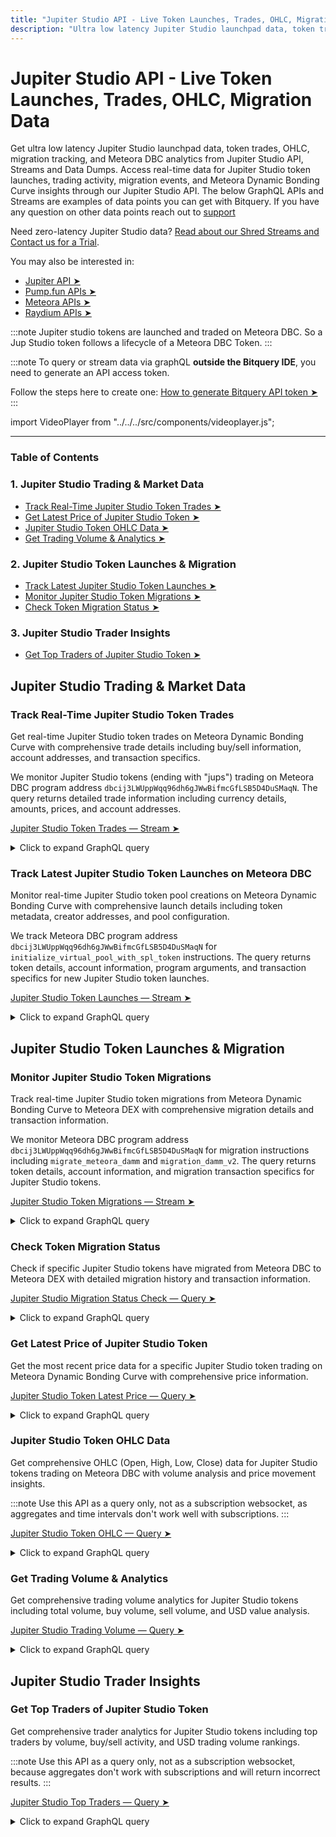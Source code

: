 ```yaml
---
title: "Jupiter Studio API - Live Token Launches, Trades, OHLC, Migration Data"
description: "Ultra low latency Jupiter Studio launchpad data, token trades, OHLC, migration tracking, and Meteora DBC analytics. Get real-time Jupiter Studio API data for token launches, trading, and migration insights."
---
```


# Jupiter Studio API - Live Token Launches, Trades, OHLC, Migration Data

Get ultra low latency Jupiter Studio launchpad data, token trades, OHLC, migration tracking, and Meteora DBC analytics from Jupiter Studio API, Streams and Data Dumps.
Access real-time data for Jupiter Studio token launches, trading activity, migration events, and Meteora Dynamic Bonding Curve insights through our Jupiter Studio API.
The below GraphQL APIs and Streams are examples of data points you can get with Bitquery.
If you have any question on other data points reach out to [support](https://t.me/Bloxy_info)

Need zero-latency Jupiter Studio data? [Read about our Shred Streams and Contact us for a Trial](https://docs.bitquery.io/docs/streams/real-time-solana-data/).

You may also be interested in:

- [Jupiter API ➤](https://docs.bitquery.io/docs/blockchain/Solana/solana-jupiter-api/)
- [Pump.fun APIs ➤](https://docs.bitquery.io/docs/blockchain/Solana/Pump-Fun-API/)
- [Meteora APIs ➤](https://docs.bitquery.io/docs/blockchain/Solana/meteora-api/)
- [Raydium APIs ➤](https://docs.bitquery.io/docs/blockchain/Solana/raydium-api/)

:::note
Jupiter studio tokens are launched and traded on Meteora DBC. So a Jup Studio token follows a lifecycle of a Meteora DBC Token.
:::

:::note
To query or stream data via graphQL **outside the Bitquery IDE**, you need to generate an API access token.

Follow the steps here to create one: [How to generate Bitquery API token ➤](https://docs.bitquery.io/docs/authorisation/how-to-generate/)
:::

import VideoPlayer from "../../../src/components/videoplayer.js";

<head>
<title>Jupiter Studio API - Live Token Launches, Trades, OHLC, Migration Data</title>
<meta
  name="title"
  content="Jupiter Studio API - Live Token Launches, Trades, OHLC, Migration Data"
/>
<meta
  name="description"
  content="Ultra low latency Jupiter Studio launchpad data, token trades, OHLC, migration tracking, and Meteora DBC analytics. Get real-time Jupiter Studio API data for token launches, trading, and migration insights."
/>
<meta
  name="keywords"
  content="Jupiter Studio API,jupiter studio launchpad api,jupiter studio token api,jupiter studio meteora api,jupiter studio dbc api,jupiter studio migration api,jupiter studio trades api,jupiter studio ohlc api,jupiter studio price api,jupiter studio volume api,jupiter studio analytics api,meteora dynamic bonding curve api,meteora dbc api,meteora jupiter studio api,solana launchpad api,solana token launch api,solana dex api,solana trading api,jupiter studio real time data,jupiter studio websocket api,jupiter studio blockchain api,jupiter studio trading analytics,solana token launches,launchpad data,blockchain trading data,crypto launchpad api"
/>
<meta name="robots" content="index, follow" />
<meta http-equiv="Content-Type" content="text/html; charset=utf-8" />
<meta name="language" content="English" />

<meta property="og:type" content="website" />
<meta
  property="og:title"
  content="Jupiter Studio API - Solana - Token Launches, Trades, Migration Data"
/>
<meta
  property="og:description"
  content="Get Jupiter Studio launchpad data, token trades, OHLC, migration tracking and Meteora DBC analytics"
/>

  <meta property="twitter:card" content="summary_large_image"/>
  <meta property="twitter:title" content="Jupiter Studio API - Solana - Token Launches, Trades, Migration Data"/>
  <meta property="twitter:description" content="Get Jupiter Studio launchpad data, token trades, OHLC, migration tracking and Meteora DBC analytics"/>
</head>

---

### Table of Contents

### 1. Jupiter Studio Trading & Market Data

- [Track Real-Time Jupiter Studio Token Trades ➤](#track-real-time-jupiter-studio-token-trades)
- [Get Latest Price of Jupiter Studio Token ➤](#get-latest-price-of-jupiter-studio-token)
- [Jupiter Studio Token OHLC Data ➤](#jupiter-studio-token-ohlc-data)
- [Get Trading Volume & Analytics ➤](#get-trading-volume--analytics)

### 2. Jupiter Studio Token Launches & Migration

- [Track Latest Jupiter Studio Token Launches ➤](#track-latest-jupiter-studio-token-launches)
- [Monitor Jupiter Studio Token Migrations ➤](#monitor-jupiter-studio-token-migrations)
- [Check Token Migration Status ➤](#check-token-migration-status)

### 3. Jupiter Studio Trader Insights

- [Get Top Traders of Jupiter Studio Token ➤](#get-top-traders-of-jupiter-studio-token)

## Jupiter Studio Trading & Market Data

### Track Real-Time Jupiter Studio Token Trades

Get real-time Jupiter Studio token trades on Meteora Dynamic Bonding Curve with comprehensive trade details including buy/sell information, account addresses, and transaction specifics.

We monitor Jupiter Studio tokens (ending with "jups") trading on Meteora DBC program address `dbcij3LWUppWqq96dh6gJWwBifmcGfLSB5D4DuSMaqN`.
The query returns detailed trade information including currency details, amounts, prices, and account addresses.

[Jupiter Studio Token Trades — Stream ➤](https://ide.bitquery.io/trades-of-jup-studio-tokens-on-meteora-dbc-in-realtime)

<details>
  <summary>Click to expand GraphQL query</summary>

```graphql
subscription {
  Solana {
    DEXTrades(
      where: {
        any: [
          {
            Trade: { Buy: { Currency: { MintAddress: { endsWith: "jups" } } } }
          }
          {
            Trade: { Sell: { Currency: { MintAddress: { endsWith: "jups" } } } }
          }
        ]
        Trade: {
          Dex: {
            ProgramAddress: {
              is: "dbcij3LWUppWqq96dh6gJWwBifmcGfLSB5D4DuSMaqN"
            }
          }
        }
      }
    ) {
      Trade {
        Dex {
          ProgramAddress
          ProtocolFamily
          ProtocolName
        }
        Buy {
          Currency {
            Name
            Symbol
            MintAddress
          }
          Amount
          Account {
            Address
          }
          PriceAgainstSellCurrency: Price
        }
        Sell {
          Account {
            Address
          }
          Amount
          Currency {
            Name
            Symbol
            MintAddress
          }
          PriceAgainstBuyCurrency: Price
        }
      }
      Block {
        Time
      }
    }
  }
}
```

</details>

### Track Latest Jupiter Studio Token Launches on Meteora DBC

Monitor real-time Jupiter Studio token pool creations on Meteora Dynamic Bonding Curve with comprehensive launch details including token metadata, creator addresses, and pool configuration.

We track Meteora DBC program address `dbcij3LWUppWqq96dh6gJWwBifmcGfLSB5D4DuSMaqN` for `initialize_virtual_pool_with_spl_token` instructions.
The query returns token details, account information, program arguments, and transaction specifics for new Jupiter Studio token launches.

[Jupiter Studio Token Launches — Stream ➤](https://ide.bitquery.io/jup-studio-token-creations-on-meteora-DBC)

<details>
  <summary>Click to expand GraphQL query</summary>

```graphql
subscription MyQuery {
  Solana {
    Instructions(
      where: {
        Instruction: {
          Accounts:{includes:{Address:{endsWith:"jups"}}}
          Program: {
            Address: { is: "dbcij3LWUppWqq96dh6gJWwBifmcGfLSB5D4DuSMaqN" }
            Method: { is: "initialize_virtual_pool_with_spl_token" }
          }
        }
        Transaction: {
          Result: { Success: true }
        }
      }
    ) {
      Block {
        Time
      }
      Instruction {
        Accounts {
          Token {
            ProgramId
            Owner
            Mint
          }
          IsWritable
          Address
        }
        Program {
          Parsed
          Name
          Method
          Arguments {
            Value {
              ... on Solana_ABI_Json_Value_Arg {
                json
              }
              ... on Solana_ABI_Float_Value_Arg {
                float
              }
              ... on Solana_ABI_Boolean_Value_Arg {
                bool
              }
              ... on Solana_ABI_Bytes_Value_Arg {
                hex
              }
              ... on Solana_ABI_BigInt_Value_Arg {
                bigInteger
              }
              ... on Solana_ABI_Address_Value_Arg {
                address
              }
              ... on Solana_ABI_String_Value_Arg {
                string
              }
              ... on Solana_ABI_Integer_Value_Arg {
                integer
              }
            }
            Type
            Name
          }
          Address
          AccountNames
        }
      }
      Transaction {
        Fee
        FeeInUSD
        FeePayer
        Signature
      }
    }
  }
}
```

</details>

## Jupiter Studio Token Launches & Migration

### Monitor Jupiter Studio Token Migrations

Track real-time Jupiter Studio token migrations from Meteora Dynamic Bonding Curve to Meteora DEX with comprehensive migration details and transaction information.

We monitor Meteora DBC program address `dbcij3LWUppWqq96dh6gJWwBifmcGfLSB5D4DuSMaqN` for migration instructions including `migrate_meteora_damm` and `migration_damm_v2`.
The query returns token details, account information, and migration transaction specifics for Jupiter Studio tokens.

[Jupiter Studio Token Migrations — Stream ➤](https://ide.bitquery.io/jup-studio-token-migrations-from-Meteora-DBC-to-Meteors-DEX_1)

<details>
  <summary>Click to expand GraphQL query</summary>

```graphql
subscription MyQuery {
  Solana {
    Instructions(
      where: {Instruction: {Accounts: {includes: {Address: {endsWith: "jups"}}}, Program: {Address: {is: "dbcij3LWUppWqq96dh6gJWwBifmcGfLSB5D4DuSMaqN"}, Method: {in: ["migrate_meteora_damm", "migration_damm_v2"]}}}, Transaction: {Result: {Success: true}}}
    ) {
      Block {
        Time
      }
      Instruction {
        Accounts {
          Token {
            ProgramId
            Owner
            Mint
          }
          IsWritable
          Address
        }
        Program {
          Parsed
          Name
          Method
          Arguments {
            Value {
              ... on Solana_ABI_Json_Value_Arg {
                json
              }
              ... on Solana_ABI_Float_Value_Arg {
                float
              }
              ... on Solana_ABI_Boolean_Value_Arg {
                bool
              }
              ... on Solana_ABI_Bytes_Value_Arg {
                hex
              }
              ... on Solana_ABI_BigInt_Value_Arg {
                bigInteger
              }
              ... on Solana_ABI_Address_Value_Arg {
                address
              }
              ... on Solana_ABI_String_Value_Arg {
                string
              }
              ... on Solana_ABI_Integer_Value_Arg {
                integer
              }
            }
            Type
            Name
          }
          Address
          AccountNames
        }
      }
      Transaction {
        Fee
        FeeInUSD
        FeePayer
        Signature
      }
    }
  }
}
```

</details>

### Check Token Migration Status

Check if specific Jupiter Studio tokens have migrated from Meteora DBC to Meteora DEX with detailed migration history and transaction information.

[Jupiter Studio Migration Status Check — Query ➤](https://ide.bitquery.io/Check-if-these-jup-tokens-tokens-have-migrated-from-Meteora-DBC)

<details>
  <summary>Click to expand GraphQL query</summary>

```
query MyQuery($tokenAddresses: [String!]) {
  Solana {
    Instructions(
      orderBy:{descending:Block_Time}
      where: {Instruction: {Program: {Address: {is: "dbcij3LWUppWqq96dh6gJWwBifmcGfLSB5D4DuSMaqN"}, Method: {in: ["migrate_meteora_damm", "migration_damm_v2"]}}, Accounts: {includes: {Address: {in: $tokenAddresses}}}}, Transaction: {Result: {Success: true}}}
    ) {
      Block {
        Time
      }
      Instruction {
        Accounts {
          Token {
            ProgramId
            Owner
            Mint
          }
          IsWritable
          Address
        }
        Program {
          Parsed
          Name
          Method
          Arguments {
            Value {
              ... on Solana_ABI_Json_Value_Arg {
                json
              }
              ... on Solana_ABI_Float_Value_Arg {
                float
              }
              ... on Solana_ABI_Boolean_Value_Arg {
                bool
              }
              ... on Solana_ABI_Bytes_Value_Arg {
                hex
              }
              ... on Solana_ABI_BigInt_Value_Arg {
                bigInteger
              }
              ... on Solana_ABI_Address_Value_Arg {
                address
              }
              ... on Solana_ABI_String_Value_Arg {
                string
              }
              ... on Solana_ABI_Integer_Value_Arg {
                integer
              }
            }
            Type
            Name
          }
          Address
          AccountNames
        }
      }
      Transaction {
        Fee
        FeeInUSD
        FeePayer
        Signature
      }
    }
  }
}
{
  "tokenAddresses":["CEVuiDHBxUeuuwvLugKqZpRpNtv5ejaQ1wKm2qzyjups","3Po3offygJjPg4cQpvc1AVT9JsYXyUapN2EKgFUbjups"]
}
```
</details>

### Get Latest Price of Jupiter Studio Token

Get the most recent price data for a specific Jupiter Studio token trading on Meteora Dynamic Bonding Curve with comprehensive price information.

[Jupiter Studio Token Latest Price — Query ➤](https://ide.bitquery.io/latest-price-of-a-jup-studio-token-on-meteora-dbc)

<details>
  <summary>Click to expand GraphQL query</summary>

```graphql
{
  Solana {
    DEXTradeByTokens(
      limit: {count: 1}
      orderBy: {descending: Block_Time}
      where: {Trade: {Dex: {ProgramAddress: {is: "dbcij3LWUppWqq96dh6gJWwBifmcGfLSB5D4DuSMaqN"}}, Currency: {MintAddress: {is: "3Po3offygJjPg4cQpvc1AVT9JsYXyUapN2EKgFUbjups"}}}}
    ) {
      Block {
        Time
      }
      Trade {
        Price
        PriceInUSD
        Currency{
          Name
          Symbol
          MintAddress
        }
      }
    }
  }
}
```

</details>

### Jupiter Studio Token OHLC Data

Get comprehensive OHLC (Open, High, Low, Close) data for Jupiter Studio tokens trading on Meteora DBC with volume analysis and price movement insights.

:::note
Use this API as a query only, not as a subscription websocket, as aggregates and time intervals don't work well with subscriptions.
:::

[Jupiter Studio Token OHLC — Query ➤](https://ide.bitquery.io/Jupiter-studio-OHLC-API)

<details>
  <summary>Click to expand GraphQL query</summary>

```graphql
{
  Solana {
    DEXTradeByTokens(
      orderBy: {descendingByField: "Block_Timefield"}
      where: {Trade: {Currency: {MintAddress: {is: "3Po3offygJjPg4cQpvc1AVT9JsYXyUapN2EKgFUbjups"}}, Side: {Currency: {MintAddress: {is: "EPjFWdd5AufqSSqeM2qN1xzybapC8G4wEGGkZwyTDt1v"}}}, Dex: {ProgramAddress: {is: "dbcij3LWUppWqq96dh6gJWwBifmcGfLSB5D4DuSMaqN"}}, PriceAsymmetry: {lt: 0.1}}}
      limit: {count: 10}
    ) {
      Block {
        Timefield: Time(interval: {in: minutes, count: 1})
      }
      volume: sum(of: Trade_Amount)
      Trade {
        high: Price(maximum: Trade_Price)
        low: Price(minimum: Trade_Price)
        open: Price(minimum: Block_Slot)
        close: Price(maximum: Block_Slot)
      }
      count
    }
  }
}
```

</details>

### Get Trading Volume & Analytics

Get comprehensive trading volume analytics for Jupiter Studio tokens including total volume, buy volume, sell volume, and USD value analysis.

[Jupiter Studio Trading Volume — Query ➤](https://ide.bitquery.io/Get-trading-volume-buy-volume-sell-volume-of-a-jup-studio-token)

<details>
  <summary>Click to expand GraphQL query</summary>

```graphql
query MyQuery {
  Solana(dataset: combined) {
    DEXTradeByTokens(
      where: {Block: {Time: {since: "2025-07-18T09:00:00Z", till: "2025-07-19T00:00:00Z"}}, Transaction: {Result: {Success: true}}, Trade: {Currency: {MintAddress: {is: "3Po3offygJjPg4cQpvc1AVT9JsYXyUapN2EKgFUbjups"}}, Side: {Currency: {MintAddress: {is: "EPjFWdd5AufqSSqeM2qN1xzybapC8G4wEGGkZwyTDt1v"}}}, Dex: {ProgramAddress: {is: "dbcij3LWUppWqq96dh6gJWwBifmcGfLSB5D4DuSMaqN"}}}}
    ) {
      Trade {
        Currency {
          MintAddress
          Decimals
        }
        Side {
          Currency {
            Name
            MintAddress
          }
        }
      }
      traded_volume_USD: sum(of: Trade_Side_AmountInUSD)
      traded_volume: sum(of: Trade_Amount)
      buy_volume: sum(
        of: Trade_Side_AmountInUSD
        if: {Trade: {Side: {Type: {is: buy}}}}
      )
      sell_volume: sum(
        of: Trade_Side_AmountInUSD
        if: {Trade: {Side: {Type: {is: sell}}}}
      )
    }
  }
}
```

</details>

## Jupiter Studio Trader Insights

### Get Top Traders of Jupiter Studio Token

Get comprehensive trader analytics for Jupiter Studio tokens including top traders by volume, buy/sell activity, and USD trading volume rankings.

:::note
Use this API as a query only, not as a subscription websocket, because aggregates don't work with subscriptions and will return incorrect results.
:::

[Jupiter Studio Top Traders — Query ➤](https://ide.bitquery.io/Get-the-Top-Traders-of-a-specific-jup-studio-Token-on-Meteora-DBC)

<details>
  <summary>Click to expand GraphQL query</summary>

```graphql
query TopTraders($token: String) {
  Solana {
    DEXTradeByTokens(
      orderBy: {descendingByField: "volumeUsd"}
      limit: {count: 100}
      where: {Trade: {Currency: {MintAddress: {is: $token}}, Dex: {ProgramAddress: {is: "dbcij3LWUppWqq96dh6gJWwBifmcGfLSB5D4DuSMaqN"}}}, Transaction: {Result: {Success: true}}}
    ) {
      Trade {
        Account {
          Owner
        }
        Side {
          Account {
            Address
          }
          Type
        }
      }
      bought: sum(of: Trade_Amount, if: {Trade: {Side: {Type: {is: buy}}}})
      sold: sum(of: Trade_Amount, if: {Trade: {Side: {Type: {is: sell}}}})
      volume: sum(of: Trade_Amount)
      volumeUsd: sum(of: Trade_Side_AmountInUSD)
    }
  }
}
```

```json
{
  "token": "3Po3offygJjPg4cQpvc1AVT9JsYXyUapN2EKgFUbjups"
}
```

</details>
